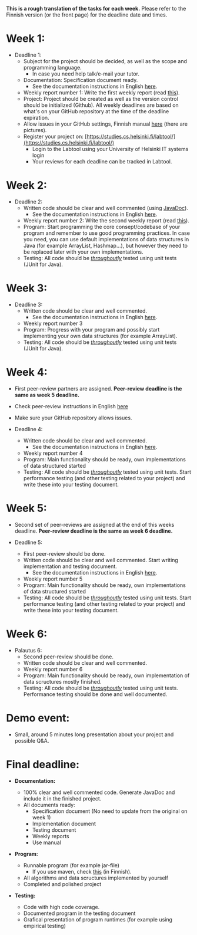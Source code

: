 **This is a rough translation of the tasks for each week.**
Please refer to the Finnish version (or the front page) for the deadline date and times.

# Week 1:

* Deadline 1:
    * Subject for the project should be decided, as well as the scope and programming language.
        * In case you need help talk/e-mail your tutor.
    * Documentation: Specification document ready.
        * See the documentation instructions in English [here](/sivut/dokumentaatio_EN.md).
    * Weekly report number 1: Write the first weekly report (read [this](/sivut/palautukset_EN.md)).
    * Project: Project should be created as well as the version control should be initialized (Github). All weekly deadlines are based on what's on your GitHub repository at the time of the deadline expiration.
    * Allow issues in your GitHub settings, Finnish manual [here](/sivut/issuet.md) (there are pictures).
    * Register your project on: [https://studies.cs.helsinki.fi/labtool/](https://studies.cs.helsinki.fi/labtool/)
        * Login to the Labtool using your University of Helsinki IT systems login
        * Your reviews for each deadline can be tracked in Labtool.

# Week 2:

* Deadline 2:
    * Written code should be clear and well commented (using [JavaDoc](https://en.wikipedia.org/wiki/Javadoc)).
        * See the documentation instructions in English [here](/sivut/dokumentaatio_EN.md).
    * Weekly report number 2: Write the second weekly report (read [this](/sivut/palautukset_EN.md)).
    * Program: Start programming the core consept/codebase of your program and remember to use good programming practices. In case you need, you can use default implementations of data structures in Java (for example ArrayList, Hashmap...), but however they need to be replaced later with your own implementations.
    * Testing: All code should be [_throughoutly_](https://en.wikipedia.org/wiki/Code_coverage) tested using unit tests (JUnit for Java).

# Week 3:

* Deadline 3:
    * Written code should be clear and well commented.
        * See the documentation instructions in English [here](/sivut/dokumentaatio_EN.md).
    * Weekly report number 3
    * Program: Progress with your program and possibly start implementing your own data structures (for example ArrayList).
    * Testing: All code should be [_throughoutly_](https://en.wikipedia.org/wiki/Code_coverage) tested using unit tests (JUnit for Java).

# Week 4:

* First peer-review partners are assigned. **Peer-review deadline is the same as week 5 deadline.**
* Check peer-review instructions in English [here](/sivut/vertaisarviointi_EN.md)
* Make sure your GitHub repository allows issues.

* Deadline 4:
    *  Written code should be clear and well commented.
        * See the documentation instructions in English [here](/sivut/dokumentaatio_EN.md).
    * Weekly report number 4
    * Program: Main functionality should be ready, own implementations of data structured started
    * Testing: All code should be [_throughoutly_](https://en.wikipedia.org/wiki/Code_coverage) tested using unit tests. Start performance testing (and other testing related to your project) and write these into your testing document.

# Week 5:

* Second set of peer-reviews are assigned at the end of this weeks deadline. **Peer-review deadline is the same as week 6 deadline.**

* Deadline 5: 
   * First peer-review should be done.
   *  Written code should be clear and well commented. Start writing implementation and testing document. 
        * See the documentation instructions in English [here](/sivut/dokumentaatio_EN.md).
   * Weekly report number 5
   * Program: Main functionality should be ready, own implementations of data structured started
   * Testing: All code should be [_throughoutly_](https://en.wikipedia.org/wiki/Code_coverage) tested using unit tests. Start performance testing (and other testing related to your project) and write these into your testing document.

# Week 6:

* Palautus 6:
   * Second peer-review should be done.
   *  Written code should be clear and well commented.
   * Weekly report number 6
   * Program: Main functionality should be ready, own implementation of data scructures mostly finished.
   * Testing: All code should be [_throughoutly_](https://en.wikipedia.org/wiki/Code_coverage) tested using unit tests. Performance testing should be done and well documented.

# Demo event:

* Small, around 5 minutes long presentation about your project and possible Q&A.


# Final deadline: 
* **Documentation:**
    * 100% clear and well commented code. Generate JavaDoc and include it in the finished project.
    * All documents ready:
         * Specification document (No need to update from the original on week 1)
         * Implementation document
         * Testing document
         * Weekly reports
         * Use manual

* **Program:**
    * Runnable program (for example jar-file)
        * If you use maven, check [this](https://github.com/javaLabra/Javalabra2017-6/blob/master/ohjeet/Deadline-6.md) (in Finnish).
    * All algorithms and data scructures implemented by yourself
    * Completed and polished project

* **Testing:**
    * Code with high code coverage.
    * Documented program in the testing document
    * Grafical presentation of program runtimes (for example using empirical testing)
